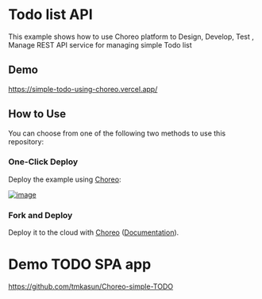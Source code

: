 # Todo list API

This example shows how to use Choreo platform to Design, Develop, Test , Manage REST API service for managing simple Todo list 

## Demo

https://simple-todo-using-choreo.vercel.app/

## How to Use

You can choose from one of the following two methods to use this repository:

### One-Click Deploy

Deploy the example using [Choreo](https://console.choreo.dev?utm_source=github&utm_medium=readme&utm_campaign=choreo-examples):

[![image](https://user-images.githubusercontent.com/3313885/192457889-f0ed3756-952e-4cb7-b4c2-2fc4aa2612a3.png)](https://console.choreo.dev/new/clone?repository-url=https://github.com/tmkasun/todo-api&project-name=todo-api&repository-name=todo-api)

### Fork and Deploy

Deploy it to the cloud with [Choreo](https://console.choreo.dev?utm_source=github&utm_medium=readme&utm_campaign=choreo-examples) ([Documentation](https://wso2.com/choreo/docs/)).

# Demo TODO SPA app

https://github.com/tmkasun/Choreo-simple-TODO
